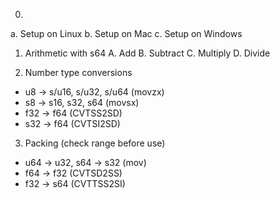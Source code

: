 0.
  a. Setup on Linux
  b. Setup on Mac
  c. Setup on Windows

1. Arithmetic with s64
  A. Add
  B. Subtract
  C. Multiply
  D. Divide

2. Number type conversions
  - u8 -> s/u16, s/u32, s/u64 (movzx)
  - s8 -> s16, s32, s64       (movsx)
  - f32 -> f64                (CVTSS2SD)
  - s32 -> f64                (CVTSI2SD)

3. Packing (check range before use)
  - u64 -> u32, s64 -> s32  (mov) 
  - f64 -> f32              (CVTSD2SS)
  - f32 -> s64              (CVTTSS2SI)



